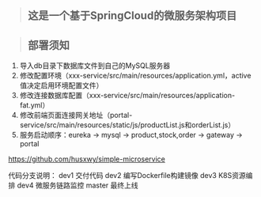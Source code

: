 >## 这是一个基于SpringCloud的微服务架构项目

>## 部署须知
1. 导入db目录下数据库文件到自己的MySQL服务器
2. 修改配置环境（xxx-service/src/main/resources/application.yml，active值决定启用环境配置文件）
3. 修改连接数据库配置（xxx-service/src/main/resources/application-fat.yml）
4. 修改前端页面连接网关地址（portal-service/src/main/resources/static/js/productList.js和orderList.js）
5. 服务启动顺序：eureka -> mysql -> product,stock,order -> gateway -> portal

https://github.com/husxwy/simple-microservice

代码分支说明：
dev1 交付代码
dev2 编写Dockerfile构建镜像
dev3 K8S资源编排
dev4 微服务链路监控
master 最终上线

